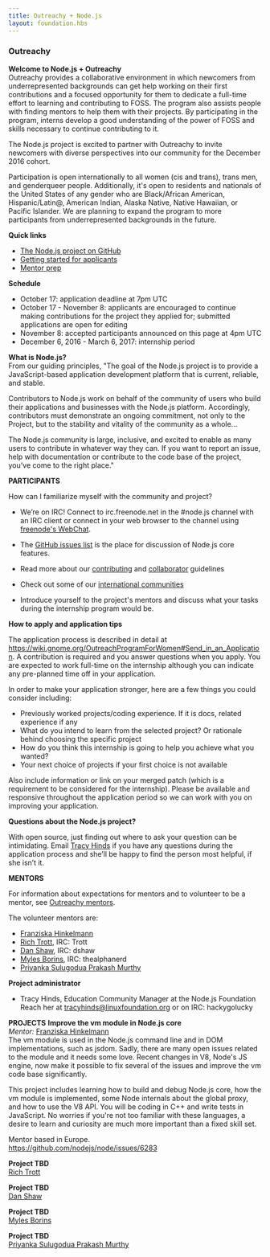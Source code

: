 ```yaml
---
title: Outreachy + Node.js
layout: foundation.hbs
---
```


### Outreachy

**Welcome to Node.js + Outreachy**  
Outreachy provides a collaborative environment in which newcomers from underrepresented backgrounds can get help working on their first contributions and a focused opportunity for them to dedicate a full-time effort to learning and contributing to FOSS. The program also assists people with finding mentors to help them with their projects. By participating in the program, interns develop a good understanding of the power of FOSS and skills necessary to continue contributing to it.  

The Node.js project is excited to partner with Outreachy to invite newcomers with diverse perspectives into our community for the December 2016 cohort.  

Participation is open internationally to all women (cis and trans), trans men, and genderqueer people. Additionally, it's open to residents and nationals of the United States of any gender who are Black/African American, Hispanic/Latin@, American Indian, Alaska Native, Native Hawaiian, or Pacific Islander. We are planning to expand the program to more participants from underrepresented backgrounds in the future.  

**Quick links**

- [The Node.js project on GitHub](https://github.com/nodejs/node)
- [Getting started for applicants](https://wiki.gnome.org/Outreachy#Introduction)
- [Mentor prep](https://wiki.gnome.org/Outreachy/Admin/InfoForMentors)

**Schedule**

- October 17: application deadline at 7pm UTC
- October 17 - November 8: applicants are encouraged to continue making contributions for the project they applied for; submitted applications are open for editing
- November 8: accepted participants announced on this page at 4pm UTC
- December 6, 2016 - March 6, 2017: internship period

**What is Node.js?**  
From our guiding principles, "The goal of the Node.js project is to provide a JavaScript-based application development platform that is current, reliable, and stable.  

Contributors to Node.js work on behalf of the community of users who build their applications and businesses with the Node.js platform. Accordingly, contributors must demonstrate an ongoing commitment, not only to the Project, but to the stability and vitality of the community as a whole...  

The Node.js community is large, inclusive, and excited to enable as many users to contribute in whatever way they can. If you want to report an issue, help with documentation or contribute to the code base of the project, you’ve come to the right place."  

**PARTICIPANTS**

How can I familiarize myself with the community and project?

- We’re on IRC! Connect to irc.freenode.net in the #node.js channel with an IRC client or connect in your web browser to the channel using [freenode's WebChat](http://webchat.freenode.net/?channels=node.js).

- The [GitHub issues list](https://github.com/nodejs/node/issues) is the place for discussion of Node.js core features.
- Read more about our   [contributing](https://github.com/nodejs/node/blob/master/CONTRIBUTING.md) and [collaborator](https://github.com/nodejs/node/blob/master/COLLABORATOR_GUIDE.md) guidelines  
- Check out some of our [international communities](https://nodejs.org/en/get-involved/)  
- Introduce yourself to the project's mentors and discuss what your tasks during the internship program would be.

**How to apply and application tips**

The application process is described in detail at https://wiki.gnome.org/OutreachProgramForWomen#Send_in_an_Application. A contribution is required and you answer questions when you apply. You are expected to work full-time on the internship although you can indicate any pre-planned time off in your application.  

In order to make your application stronger, here are a few things you could consider including:

- Previously worked projects/coding experience. If it is docs, related experience if any
- What do you intend to learn from the selected project? Or rationale behind choosing the specific project
- How do you think this internship is going to help you achieve what you wanted?
- Your next choice of projects if your first choice is not available

Also include information or link on your merged patch (which is a requirement to be considered for the internship). Please be available and responsive throughout the application period so we can work with you on improving your application.

**Questions about the Node.js project?**

With open source, just finding out where to ask your question can be intimidating. Email [Tracy Hinds](tracyhinds@linuxfoundation.org) if you have any questions during the application process and she’ll be happy to find the person most helpful, if she isn’t it.

**MENTORS**

For information about expectations for mentors and to volunteer to be a mentor, see [Outreachy mentors](https://wiki.gnome.org/Outreachy/Admin/InfoForMentors).

The volunteer mentors are:

- [Franziska Hinkelmann](https://plus.google.com/u/1/116713283748910059509?prsrc=4)
- [Rich Trott](mailto:rtrott@gmail.com), IRC: Trott
- [Dan Shaw](mailto:dshaw@nodesource.com), IRC: dshaw
- [Myles Borins](mailto:mborins@us.ibm.com ), IRC: thealphanerd
- [Priyanka Sulugodua Prakash Murthy](mailto:priyanka.sulugodu.prakash.murthy@intel.com)

**Project administrator**

- Tracy Hinds, Education Community Manager at the Node.js Foundation Reach her at [tracyhinds@linuxfoundation.org](tracyhinds@linuxfoundation.org) or on IRC: hackygolucky

**PROJECTS**
**Improve the vm module in Node.js core**  
*Mentor:* [Franziska Hinkelmann](https://plus.google.com/u/1/116713283748910059509?prsrc=4)    
The vm module is used in the Node.js command line and in DOM implementations, such as jsdom. Sadly, there are many open issues related to the module and it needs some love. Recent changes in V8, Node's JS engine, now make it possible to fix several of the issues and improve the vm code base significantly.    

This project includes learning how to build and debug Node.js core, how the vm module is implemented, some Node internals about the global proxy, and how to use the V8 API. You will be coding in C++ and write tests in JavaScript. No worries if you're not too familiar with these languages, a desire to learn and curiosity are much more important than a fixed skill set.

Mentor based in Europe.  
https://github.com/nodejs/node/issues/6283


**Project TBD**    
[Rich Trott](mailto:rtrott@gmail.com)

**Project TBD**  
[Dan Shaw](mailto:dshaw@nodesource.com)

**Project TBD**    
[Myles Borins](mailto:mborins@us.ibm.com )

**Project TBD**  
[Priyanka Sulugodua Prakash Murthy](mailto:priyanka.sulugodu.prakash.murthy@intel.com)
